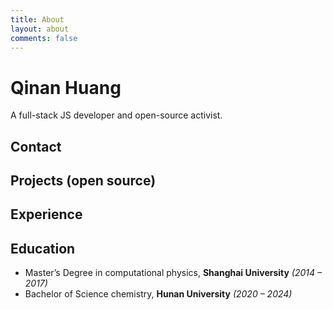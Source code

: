 ```yaml
---
title: About
layout: about
comments: false
---
```

# Qinan Huang

A full-stack JS developer and open-source activist.

## Contact



## Projects (open source)



##  Experience



## Education

- Master’s Degree in computational physics, **Shanghai University** *(2014 – 2017)*
- Bachelor of Science chemistry, **Hunan University** *(2020 – 2024)*
